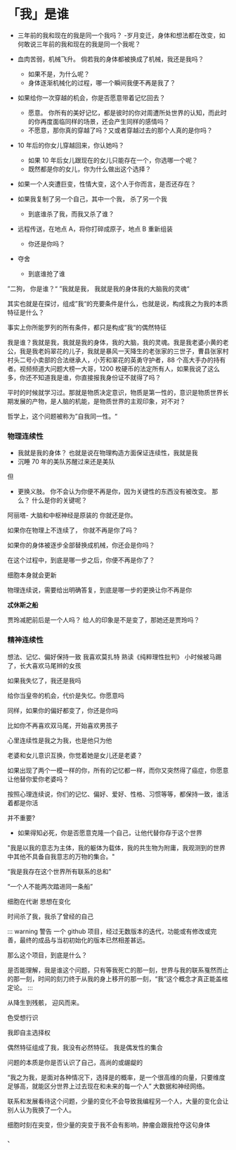 # 「我」是谁

- 三年前的我和现在的我是同一个我吗？ -岁月变迁，身体和想法都在改变，如何敢说三年前的我和现在的我是同一个我呢？

- 血肉苦弱，机械飞升。 倘若我的身体都被换成了机械，我还是我吗？

  - 如果不是，为什么呢？
  - 身体逐渐机械化的过程，哪一个瞬间我便不再是我了？

- 如果给你一次穿越的机会，你是否愿意带着记忆回去？

  - 愿意。 你所有的美好记忆，都是彼时的你对周遭所处世界的认知，而此时的你再度面临同样的场景，还会产生同样的感情吗？
  - 不愿意，那你真的穿越了吗？又或者穿越过去的那个人真的是你吗？

- 10 年后的你女儿穿越回来，你认她吗？

  - 如果 10 年后女儿跟现在的女儿只能存在一个，你选哪一个呢？
  - 既然都是你的女儿，你为什么做出这个选择？

- 如果一个人突遭巨变，性情大变，这个人于你而言，是否还存在？

- 如果我复制了另一个自己，其中一个我， 杀了另一个我
  - 到底谁杀了我，而我又杀了谁？
- 远程传送，在地点 A，将你打碎成原子，地点 B 重新组装

  - 你还是你吗？

- 夺舍
  - 到底谁抢了谁

”二狗， 你是谁？“
”我就是我， 我就是我的身体我的大脑我的灵魂“

其实也就是在探讨，组成”我“的充要条件是什么，也就是说，构成我之为我的本质特征是什么？

事实上你所能罗列的所有条件，都只是构成”我“的偶然特征

我是谁？我就是我，我就是我的身体，我的大脑，我的灵魂。我是我老婆小黄的老公，我是我老妈翠花的儿子，我就是暴风一天降生的老张家的三世子，曹县张家村村头二号小卖部的合法继承人，小芳和翠花的英勇守护者，88 个高大手办的持有者。视频频道大问题大榜一大哥，1200 枚硬币的法定所有人，如果我说了这么多，你还不知道我是谁，你直接报我身份证不就得了吗？

平时的时候就学习过。那就是物质决定意识，物质是第一性的，意识是物质世界长期发展的产物，是人脑的机能，是物质世界的主观印象，对不对？

哲学上，这个问题被称为”自我同一性。“

### 物理连续性

- 我就是我的身体？ 也就是说在物理构造方面保证连续性，我就是我
- 沉睡 70 年的美队苏醒过来还是美队

但

- 更换义肢。
  你不会认为你便不再是你，因为关键性的东西没有被改变。
  那么？ 什么是你的关键呢？

阿丽塔- 大脑和中枢神经是原装的 你就还是你。

如果你在物理上不连续了， 你就不再是你了吗？

如果你的身体被逐步全部替换成机械，你还会是你吗？

在这个过程中，到底是哪一步之后，你便不再是你了？

细胞本身就会更新

物理连续说，需要给出明确答复，到底是哪一步的更换让你不再是你

**忒休斯之船**

贾玲减肥前后是一个人吗？ 给人的印象是不是变了，那她还是贾玲吗？

### 精神连续性

想法、记忆、偏好保持一致
我喜欢莫扎特
熟读《纯粹理性批判》
小时候被马踢了，长大喜欢马尾辫的女孩

如果我失忆了，我还是我吗

给你当皇帝的机会，代价是失忆。你愿意吗

同样，如果你的偏好都变了，你还是你吗

比如你不再喜欢双马尾，开始喜欢男孩子

心里连续性是我之为我，也是他只为他

老婆和女儿意识互换，你觉着她是女儿还是老婆？

如果出现了两个一模一样的你，所有的记忆都一样，而你又突然得了癌症，你愿意让他替你爱你老婆吗？

按照心理连续说，你们的记忆、偏好、爱好、性格、习惯等等，都保持一致，谁活着都是你活

并不重要?

- 如果得知必死，你是否愿意克隆一个自己，让他代替你存于这个世界

"我是以我的意志为主体，我的躯体为载体，我的共生物为附庸，我观测到的世界中其他不具备自我意志的万物的集合。"

“我是我存在这个世界所有联系的总和”

“一个人不能两次踏进同一条船”

细胞在代谢 思想在变化

时间杀了我，我杀了曾经的自己

::: warning 警告
一个 github 项目，经过无数版本的迭代，功能或有修改或完善，最终的成品与当初初始化的版本已然相差甚远。

那么这个项目，到底是什么？

是否能理解，我是谁这个问题，只有等我死亡的那一刻，世界与我的联系戛然而止的那一刻，时间的刻刀终于从我的身上移开的那一刻，“我”这个概念才真正能盖棺定论。
:::

从降生到残骸， 迎风而来。

色受想行识

我即自主选择权

偶然特征组成了我，我没有必然特征。 我是偶发性的集合

问题的本质是你是否认识了自己，高尚的或龌龊的

“我之为我，是面对各种情况下，选择是的概率，是一个很高维的向量，只要维度足够高，就能区分世界上过去现在和未来的每一个人” 大数据和神经网络。

联系和发展看待这个问题，少量的变化不会导致我编程另一个人，大量的变化会让别人认为我换了一个人。

细胞时刻在突变，但少量的突变于我不会有影响，肿瘤会跟我抢夺这句身体

、

